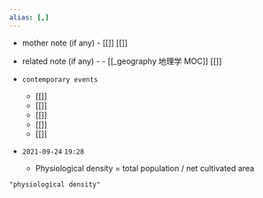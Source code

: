 ```yaml
---
alias: [,]
---
```

- mother note (if any)
		- [[]] [[]]
- related note (if any) -
		- [[_geography 地理学 MOC]] [[]]
- `contemporary events`
	- [[]]
	- [[]]
	- [[]]
	- [[]]
	- [[]]

- `2021-09-24`  `19:28`
	- Physiological density = total population / net cultivated area

```query
"physiological density"
```